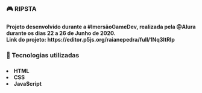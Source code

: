 <h3> 🎮 RIPSTA <h3/>
<h4>Projeto desenvolvido durante a #ImersãoGameDev, realizada pela @Alura durante os dias 22 a 26 de Junho de 2020.
<br>Link do projeto: https://editor.p5js.org/raianepedra/full/1Nq3ltRlp </br></h4>
<h3>🚀 Tecnologias utilizadas<h3/>
<h4><li>HTML</li>
<li>CSS</li>
<li>JavaScript</li></h4>
